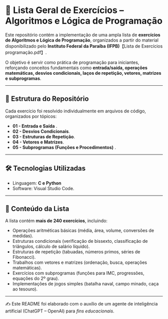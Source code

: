 # 📘 Lista Geral de Exercícios – Algoritmos e Lógica de Programação

Este repositório contém a implementação de uma ampla lista de **exercícios de Algoritmos e Lógica de Programação**, organizados a partir do material disponibilizado pelo **Instituto Federal da Paraíba (IFPB)**【Lista de Exercícios programação.pdf】.  

O objetivo é servir como prática de programação para iniciantes, reforçando conceitos fundamentais como **entrada/saída, operações matemáticas, desvios condicionais, laços de repetição, vetores, matrizes e subprogramas**.

---

## 📂 Estrutura do Repositório

Cada exercício foi resolvido individualmente em arquivos de código, organizados por tópicos:

- **01 - Entrada e Saída** .  
- **02 - Desvios Condicionais**.  
- **03 - Estruturas de Repetição**.  
- **04 - Vetores e Matrizes**.  
- **05 - Subprogramas (Funções e Procedimentos)** .  

---

## 🛠️ Tecnologias Utilizadas

- Linguagem: **C e Python**  
- Software: Visual Studio Code.

---

## 📑 Conteúdo da Lista

A lista contém **mais de 240 exercícios**, incluindo:

- Operações aritméticas básicas (média, área, volume, conversões de medidas).  
- Estruturas condicionais (verificação de bissexto, classificação de triângulos, cálculo de salário líquido).  
- Estruturas de repetição (tabuadas, números primos, séries de Fibonacci).  
- Trabalhos com vetores e matrizes (ordenação, busca, operações matemáticas).  
- Exercícios com subprogramas (funções para IMC, progressões, equações do 2º grau).  
- Implementações de jogos simples (batalha naval, campo minado, caça ao tesouro).  

---


✍️ Este README foi elaborado com o auxílio de um agente de inteligência artificial (ChatGPT – OpenAI) para _fins educacionais_.
